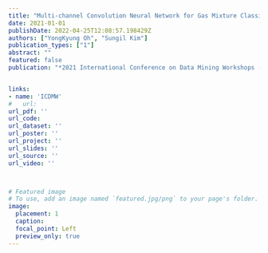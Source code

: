 ```yaml
---
title: "Multi-channel Convolution Neural Network for Gas Mixture Classification"
date: 2021-01-01
publishDate: 2022-04-25T12:08:57.198429Z
authors: ["YongKyung Oh", "Sungil Kim"]
publication_types: ["1"]
abstract: ""
featured: false
publication: "*2021 International Conference on Data Mining Workshops (ICDMW)*"


links: 
- name: 'ICDMW'
#   url: 
url_pdf: ''
url_code: 
url_dataset: ''
url_poster: ''
url_project: ''
url_slides: ''
url_source: ''
url_video: ''



# Featured image
# To use, add an image named `featured.jpg/png` to your page's folder. 
image:
  placement: 1
  caption: 
  focal_point: Left
  preview_only: true
---
```



